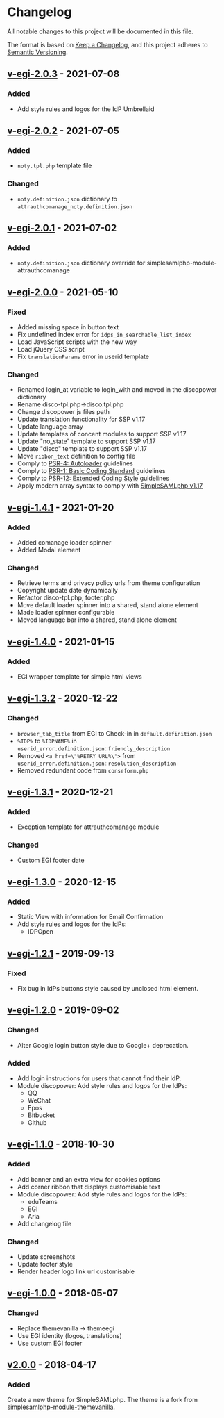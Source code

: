 # Changelog

All notable changes to this project will be documented in this file.

The format is based on [Keep a Changelog](https://keepachangelog.com/en/1.0.0/),
and this project adheres to [Semantic Versioning](https://semver.org/spec/v2.0.0.html).

## [v-egi-2.0.3](https://github.com/EGI-Foundation/simplesamlphp-module-themeegi/compare/v-egi-2.0.2...v-egi-2.0.3) - 2021-07-08

### Added

- Add style rules and logos for the IdP Umbrellaid

## [v-egi-2.0.2](https://github.com/EGI-Foundation/simplesamlphp-module-themeegi/compare/v-egi-1.4.1...v-egi-2.0.2) - 2021-07-05

### Added

- `noty.tpl.php` template file

### Changed

- `noty.definition.json` dictionary to `attrauthcomanage_noty.definition.json`

## [v-egi-2.0.1](https://github.com/EGI-Foundation/simplesamlphp-module-themeegi/compare/v-egi-1.4.1...v-egi-2.0.1) - 2021-07-02

### Added

- `noty.definition.json` dictionary override for simplesamlphp-module-attrauthcomanage

## [v-egi-2.0.0](https://github.com/EGI-Foundation/simplesamlphp-module-themeegi/compare/v-egi-1.4.1...v-egi-2.0.0) - 2021-05-10

### Fixed

- Added missing space in button text
- Fix undefined index error for `idps_in_searchable_list_index`
- Load JavaScript scripts with the new way
- Load jQuery CSS script
- Fix `translationParams` error in userid template

### Changed

- Renamed login_at variable to login_with and moved in the discopower dictionary
- Rename disco-tpl.php->disco.tpl.php
- Change discopower js files path
- Update translation functionality for SSP v1.17
- Update language array
- Update templates of concent modules to support SSP v1.17
- Update "no_state" template to support SSP v1.17
- Update "disco" template to support SSP v1.17
- Move `ribbon_text` definition to config file
- Comply to [PSR-4: Autoloader](https://www.php-fig.org/psr/psr-4/) guidelines
- Comply to [PSR-1: Basic Coding Standard](https://www.php-fig.org/psr/psr-1/) guidelines
- Comply to [PSR-12: Extended Coding Style](https://www.php-fig.org/psr/psr-12/)
  guidelines
- Apply modern array syntax to comply with [SimpleSAMLphp v1.17](https://simplesamlphp.org/docs/stable/simplesamlphp-upgrade-notes-1.17)

<!-- markdownlint-disable line-length -->

## [v-egi-1.4.1](https://github.com/EGI-Foundation/simplesamlphp-module-themeegi/compare/v-egi-1.4.0...v-egi-1.4.1) - 2021-01-20

<!-- markdownlint-enable line-length -->

### Added

- Added comanage loader spinner
- Added Modal element

### Changed

- Retrieve terms and privacy policy urls from theme configuration
- Copyright update date dynamically
- Refactor disco-tpl.php, footer.php
- Move default loader spinner into a shared, stand alone element
- Made loader spinner configurable
- Moved language bar into a shared, stand alone element

<!-- markdownlint-disable line-length -->

## [v-egi-1.4.0](https://github.com/EGI-Foundation/simplesamlphp-module-themeegi/compare/v-egi-1.3.2...v-egi-1.4.0) - 2021-01-15

<!-- markdownlint-enable line-length -->

### Added

- EGI wrapper template for simple html views

<!-- markdownlint-disable line-length -->

## [v-egi-1.3.2](https://github.com/EGI-Foundation/simplesamlphp-module-themeegi/compare/v-egi-1.3.1...v-egi-1.3.2) - 2020-12-22

<!-- markdownlint-enable line-length -->

### Changed

- `browser_tab_title` from EGI to Check-in in `default.definition.json`
- `%IDP%` to `%IDPNAME%` in `userid_error.definition.json`::`friendly_description`
- Removed `<a href=\"%RETRY_URL%\">` from `userid_error.definition.json`::`resolution_description`
- Removed redundant code from `conseform.php`

<!-- markdownlint-disable line-length -->

## [v-egi-1.3.1](https://github.com/EGI-Foundation/simplesamlphp-module-themeegi/compare/v-egi-1.3.0...v-egi-1.3.1) - 2020-12-21

<!-- markdownlint-enable line-length -->

### Added

- Exception template for attrauthcomanage module

### Changed

- Custom EGI footer date

<!-- markdownlint-disable line-length -->

## [v-egi-1.3.0](https://github.com/EGI-Foundation/simplesamlphp-module-themeegi/compare/v-egi-1.2.1...v-egi-1.3.0) - 2020-12-15

<!-- markdownlint-enable line-length -->

### Added

- Static View with information for Email Confirmation
- Add style rules and logos for the IdPs:
  - IDPOpen

<!-- markdownlint-disable line-length -->

## [v-egi-1.2.1](https://github.com/EGI-Foundation/simplesamlphp-module-themeegi/compare/v-egi-1.2.0...v-egi-1.2.1) - 2019-09-13

<!-- markdownlint-enable line-length -->

### Fixed

- Fix bug in IdPs buttons style caused by unclosed html element.

<!-- markdownlint-disable line-length -->

## [v-egi-1.2.0](https://github.com/EGI-Foundation/simplesamlphp-module-themeegi/compare/v-egi-1.1.0...v-egi-1.2.0) - 2019-09-02

<!-- markdownlint-enable line-length -->

### Changed

- Alter Google login button style due to Google+ deprecation.

### Added

- Add login instructions for users that cannot find their IdP.
- Module discopower: Add style rules and logos for the IdPs:
  - QQ
  - WeChat
  - Epos
  - Bitbucket
  - Github

<!-- markdownlint-disable line-length -->

## [v-egi-1.1.0](https://github.com/EGI-Foundation/simplesamlphp-module-themeegi/compare/v-egi-1.0.0...v-egi-1.1.0) - 2018-10-30

<!-- markdownlint-enable line-length -->

### Added

- Add banner and an extra view for cookies options
- Add corner ribbon that displays customisable text
- Module discopower: Add style rules and logos for the IdPs:
  - eduTeams
  - EGI
  - Aria
- Add changelog file

### Changed

- Update screenshots
- Update footer style
- Render header logo link url customisable

<!-- markdownlint-disable line-length -->

## [v-egi-1.0.0](https://github.com/EGI-Foundation/simplesamlphp-module-themeegi/compare/v2.0.0...v-egi-1.0.0) - 2018-05-07

<!-- markdownlint-enable line-length -->

### Changed

- Replace themevanilla -> themeegi
- Use EGI identity (logos, translations)
- Use custom EGI footer

<!-- markdownlint-disable line-length -->

## [v2.0.0](https://github.com/EGI-Foundation/simplesamlphp-module-themeegi/commits/v2.0.0) - 2018-04-17

<!-- markdownlint-enable line-length -->

### Added

Create a new theme for SimpleSAMLphp. The theme is a fork from [simplesamlphp-module-themevanilla](https://github.com/rciam/simplesamlphp-module-themevanilla).
